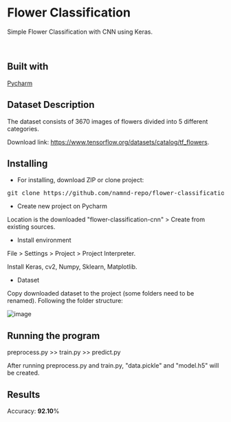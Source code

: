 # Flower Classification
Simple Flower Classification with CNN using Keras.

<br>

## Built with
[Pycharm](https://www.jetbrains.com/pycharm/download/)

## Dataset Description
The dataset consists of 3670 images of flowers divided into 5 different categories.

Download link: https://www.tensorflow.org/datasets/catalog/tf_flowers.

## Installing
* For installing, download ZIP or clone project:
<pre>
git clone https://github.com/namnd-repo/flower-classification-cnn.git
</pre>

* Create new project on Pycharm

Location is the downloaded "flower-classification-cnn" > Create from existing sources.

* Install environment

File > Settings > Project > Project Interpreter.

Install Keras, cv2, Numpy, Sklearn, Matplotlib. 

* Dataset

Copy downloaded dataset to the project (some folders need to be renamed). Following the folder structure:

![image](https://user-images.githubusercontent.com/85830956/121950367-bec62a80-cd83-11eb-9dde-0c7811da2804.png)

## Running the program
preprocess.py >> train.py >> predict.py

After running preprocess.py and train.py, "data.pickle" and "model.h5" will be created.

## Results
Accuracy: **92.10**%
